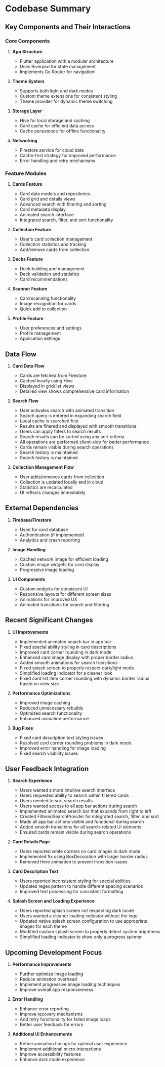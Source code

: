 # Codebase Summary

## Key Components and Their Interactions

### Core Components

1. **App Structure**
   - Flutter application with a modular architecture
   - Uses Riverpod for state management
   - Implements Go Router for navigation

2. **Theme System**
   - Supports both light and dark modes
   - Custom theme extensions for consistent styling
   - Theme provider for dynamic theme switching

3. **Storage Layer**
   - Hive for local storage and caching
   - Card cache for efficient data access
   - Cache persistence for offline functionality

4. **Networking**
   - Firestore service for cloud data
   - Cache-first strategy for improved performance
   - Error handling and retry mechanisms

### Feature Modules

1. **Cards Feature**
   - Card data models and repositories
   - Card grid and details views
   - Advanced search with filtering and sorting
   - Card metadata display
   - Animated search interface
   - Integrated search, filter, and sort functionality

2. **Collection Feature**
   - User's card collection management
   - Collection statistics and tracking
   - Add/remove cards from collection

3. **Decks Feature**
   - Deck building and management
   - Deck validation and statistics
   - Card recommendations

4. **Scanner Feature**
   - Card scanning functionality
   - Image recognition for cards
   - Quick add to collection

5. **Profile Feature**
   - User preferences and settings
   - Profile management
   - Application settings

## Data Flow

1. **Card Data Flow**
   - Cards are fetched from Firestore
   - Cached locally using Hive
   - Displayed in grid/list views
   - Detailed view shows comprehensive card information
2. **Search Flow**
   - User activates search with animated transition
   - Search query is entered in expanding search field
   - Local cache is searched first
   - Results are filtered and displayed with smooth transitions
   - Users can apply filters to search results
   - Search results can be sorted using any sort criteria
   - All operations are performed client-side for better performance
   - Cards remain visible during search operations
   - Search history is maintained
   - Search history is maintained

3. **Collection Management Flow**
   - User adds/removes cards from collection
   - Collection is updated locally and in cloud
   - Statistics are recalculated
   - UI reflects changes immediately

## External Dependencies

1. **Firebase/Firestore**
   - Used for card database
   - Authentication (if implemented)
   - Analytics and crash reporting

2. **Image Handling**
   - Cached network image for efficient loading
   - Custom image widgets for card display
   - Progressive image loading

3. **UI Components**
   - Custom widgets for consistent UI
   - Responsive layouts for different screen sizes
   - Animations for improved UX
   - Animated transitions for search and filtering

## Recent Significant Changes

1. **UI Improvements**
   - Implemented animated search bar in app bar
   - Fixed special ability styling in card descriptions
   - Improved card corner rounding in dark mode
   - Enhanced card image display with proper border radius
   - Added smooth animations for search transitions
   - Fixed splash screen to properly respect dark/light mode
   - Simplified loading indicator for a cleaner look
   - Fixed card list item corner rounding with dynamic border radius based on view size

2. **Performance Optimizations**
   - Improved image caching
   - Reduced unnecessary rebuilds
   - Optimized search functionality
   - Enhanced animation performance

3. **Bug Fixes**
   - Fixed card description text styling issues
   - Resolved card corner rounding problems in dark mode
   - Improved error handling for image loading
   - Fixed search visibility issues

## User Feedback Integration

1. **Search Experience**
   - Users wanted a more intuitive search interface
   - Users requested ability to search within filtered cards
   - Users needed to sort search results
   - Users wanted access to all app bar actions during search
   - Implemented animated search bar that expands from right to left
   - Created FilteredSearchProvider for integrated search, filter, and sort
   - Made all app bar actions visible and functional during search
   - Added smooth transitions for all search-related UI elements
   - Ensured cards remain visible during search operations

2. **Card Details Page**
   - Users reported white corners on card images in dark mode
   - Implemented fix using BoxDecoration with larger border radius
   - Removed Hero animation to prevent transition issues

3. **Card Description Text**
   - Users reported inconsistent styling for special abilities
   - Updated regex pattern to handle different spacing scenarios
   - Improved text processing for consistent formatting

4. **Splash Screen and Loading Experience**
   - Users reported splash screen not respecting dark mode
   - Users wanted a cleaner loading indicator without the logo
   - Updated native splash screen configuration to use appropriate images for each theme
   - Modified custom splash screen to properly detect system brightness
   - Simplified loading indicator to show only a progress spinner

## Upcoming Development Focus

1. **Performance Improvements**
   - Further optimize image loading
   - Reduce animation overhead
   - Implement progressive image loading techniques
   - Improve overall app responsiveness

2. **Error Handling**
   - Enhance error reporting
   - Improve recovery mechanisms
   - Add retry functionality for failed image loads
   - Better user feedback for errors

3. **Additional UI Enhancements**
   - Refine animation timings for optimal user experience
   - Implement additional micro-interactions
   - Improve accessibility features
   - Enhance dark mode experience
